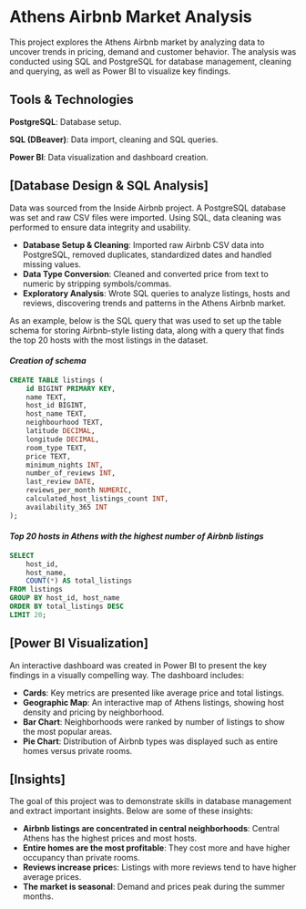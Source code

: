 # Athens Airbnb Market Analysis
This project explores the Athens Airbnb market by analyzing data to uncover trends in pricing, demand and customer behavior. The analysis was conducted using SQL and PostgreSQL for database management, cleaning and querying, as well as Power BI to visualize key findings.

## Tools & Technologies
**PostgreSQL**: Database setup.

**SQL (DBeaver)**: Data import, cleaning and SQL queries.

**Power BI**: Data visualization and dashboard creation.

## [Database Design & SQL Analysis]
Data was sourced from the Inside Airbnb project. A PostgreSQL database was set and raw CSV files were imported. Using SQL, data cleaning was performed to ensure data integrity and usability.

* **Database Setup & Cleaning**: Imported raw Airbnb CSV data into PostgreSQL, removed duplicates, standardized dates and handled missing values.
* **Data Type Conversion**: Cleaned and converted price from text to numeric by stripping symbols/commas.
* **Exploratory Analysis**: Wrote SQL queries to analyze listings, hosts and reviews, discovering trends and patterns in the Athens Airbnb market.

As an example, below is the SQL query that was used to set up the table schema for storing Airbnb-style listing data, along with a query that finds the top 20 hosts with the most listings in the dataset.
#### *Creation of schema*

```sql
CREATE TABLE listings (
    id BIGINT PRIMARY KEY,
    name TEXT,
    host_id BIGINT,
    host_name TEXT,
    neighbourhood TEXT,
    latitude DECIMAL,
    longitude DECIMAL,
    room_type TEXT,
    price TEXT,
    minimum_nights INT,
    number_of_reviews INT,
    last_review DATE,
    reviews_per_month NUMERIC,
    calculated_host_listings_count INT,
    availability_365 INT
);


```
#### *Top 20 hosts in Athens with the highest number of Airbnb listings*

```sql
SELECT
    host_id,
    host_name,
    COUNT(*) AS total_listings
FROM listings
GROUP BY host_id, host_name
ORDER BY total_listings DESC
LIMIT 20;
```


## [Power BI Visualization]
An interactive dashboard was created in Power BI to present the key findings in a visually compelling way. The dashboard includes:

* **Cards**: Key metrics are presented like average price and total listings.
* **Geographic Map**: An interactive map of Athens listings, showing host density and pricing by neighborhood.
* **Bar Chart**: Neighborhoods were ranked by number of listings to show the most popular areas.
* **Pie Chart**: Distribution of Airbnb types was displayed such as entire homes versus private rooms.

## [Insights]
The goal of this project was to demonstrate skills in database management and extract important insights. Below are some of these insights:

* **Airbnb listings are concentrated in central neighborhoods**: Central Athens has the highest prices and most hosts.
* **Entire homes are the most profitable**: They cost more and have higher occupancy than private rooms.
* **Reviews increase price**s: Listings with more reviews tend to have higher average prices.
* **The market is seasonal**: Demand and prices peak during the summer months.
